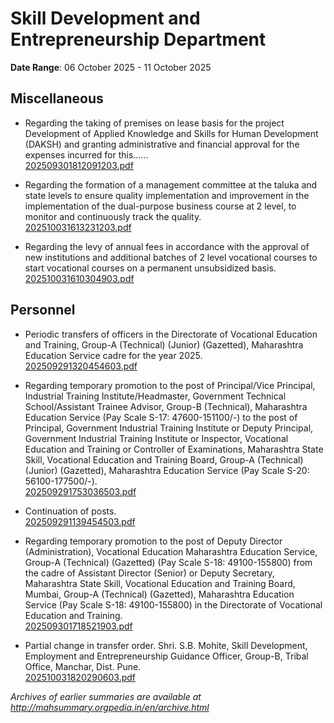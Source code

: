# Skill Development and Entrepreneurship Department

**Date Range**: 06 October 2025 - 11 October 2025


## Miscellaneous
- Regarding the taking of premises on lease basis for the project Development of Applied Knowledge and Skills for Human Development (DAKSH) and granting administrative and financial approval for the expenses incurred for this......\
  [202509301812091203.pdf](https://gr.maharashtra.gov.in/Site/Upload/Government%20Resolutions/English/202509301812091203.pdf)

- Regarding the formation of a management committee at the taluka and state levels to ensure quality implementation and improvement in the implementation of the dual-purpose business course at 2 level, to monitor and continuously track the quality.\
  [202510031613231203.pdf](https://gr.maharashtra.gov.in/Site/Upload/Government%20Resolutions/English/202510031613231203.pdf)

- Regarding the levy of annual fees in accordance with the approval of new institutions and additional batches of 2 level vocational courses to start vocational courses on a permanent unsubsidized basis.\
  [202510031610304903.pdf](https://gr.maharashtra.gov.in/Site/Upload/Government%20Resolutions/English/202510031610304903.pdf)

## Personnel
- Periodic transfers of officers in the Directorate of Vocational Education and Training, Group-A (Technical) (Junior) (Gazetted), Maharashtra Education Service cadre for the year 2025.\
  [202509291320454603.pdf](https://gr.maharashtra.gov.in/Site/Upload/Government%20Resolutions/English/202509291320454603.pdf)

- Regarding temporary promotion to the post of Principal/Vice Principal, Industrial Training Institute/Headmaster, Government Technical School/Assistant Trainee Advisor, Group-B (Technical), Maharashtra Education Service (Pay Scale S-17: 47600-151100/-) to the post of Principal, Government Industrial Training Institute or Deputy Principal, Government Industrial Training Institute or Inspector, Vocational Education and Training or Controller of Examinations, Maharashtra State Skill, Vocational Education and Training Board, Group-A (Technical) (Junior) (Gazetted), Maharashtra Education Service (Pay Scale S-20: 56100-177500/-).\
  [202509291753036503.pdf](https://gr.maharashtra.gov.in/Site/Upload/Government%20Resolutions/English/202509291753036503.pdf)

- Continuation of posts.\
  [202509291139454503.pdf](https://gr.maharashtra.gov.in/Site/Upload/Government%20Resolutions/English/202509291139454503.pdf)

- Regarding temporary promotion to the post of Deputy Director (Administration), Vocational Education Maharashtra Education Service, Group-A (Technical) (Gazetted) (Pay Scale S-18: 49100-155800) from the cadre of Assistant Director (Senior) or Deputy Secretary, Maharashtra State Skill, Vocational Education and Training Board, Mumbai, Group-A (Technical) (Gazetted), Maharashtra Education Service (Pay Scale S-18: 49100-155800) in the Directorate of Vocational Education and Training.\
  [202509301718521903.pdf](https://gr.maharashtra.gov.in/Site/Upload/Government%20Resolutions/English/202509301718521903.pdf)

- Partial change in transfer order. Shri. S.B. Mohite, Skill Development, Employment and Entrepreneurship Guidance Officer, Group-B, Tribal Office, Manchar, Dist. Pune.\
  [202510031820290603.pdf](https://gr.maharashtra.gov.in/Site/Upload/Government%20Resolutions/English/202510031820290603.pdf)


*Archives of earlier summaries are available at http://mahsummary.orgpedia.in/en/archive.html*